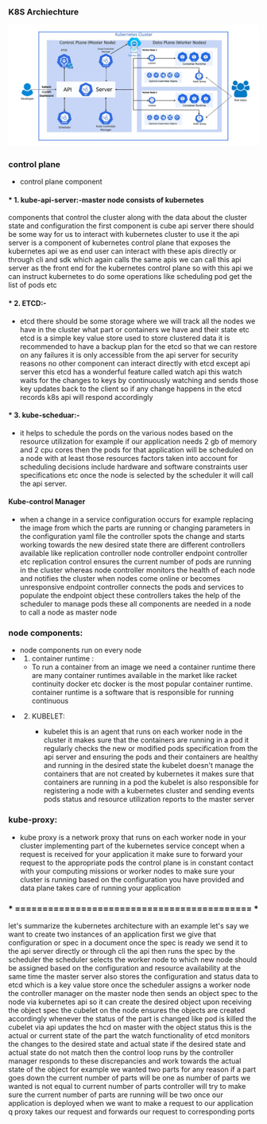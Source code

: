 
### K8S Archiechture
![](3.PNG)

### control plane
  * control plane component
  ####  * 1. kube-api-server:-master node consists of kubernetes
components that control the cluster
along with the data about the cluster
state and configuration the first
component is cube api server
there should be some way for us to
interact with kubernetes cluster to use
it the api server is a component of
kubernetes control plane that exposes
the kubernetes api
we as end user can interact with these
apis directly or through cli and sdk
which again calls the same apis we can
call this api server as the front end
for the kubernetes control plane
so with this api we can instruct
kubernetes to do some operations like
scheduling pod get the list of pods etc
#### * 2. ETCD:- 
* etcd there should be some
storage where we will track all the
nodes we have in the cluster what part
or containers we have and their state
etc
etcd is a simple key value store used to
store clustered data
it is recommended to have a backup plan
for the etcd so that we can restore on
any failures
it is only accessible from the api
server for security reasons
no other component can interact directly
with etcd except api server
this etcd has a wonderful feature called
watch api
this watch waits for the changes to keys
by continuously watching and sends those
key updates back to the client
so if any change happens in the etcd
records k8s api will respond accordingly
#### * 3. kube-scheduar:-
* it helps to schedule the pords on the
various nodes based on the resource
utilization for example
if our application needs 2 gb of memory
and 2 cpu cores then the pods for that
application will be scheduled on a node
with at least those resources
factors taken into account for
scheduling decisions include hardware
and software constraints user
specifications etc
once the node is selected by the
scheduler it will call the api server.
#### Kube-control Manager
  * when a change in a service configuration
occurs for example replacing the image
from which the parts are running or
changing parameters in the configuration
yaml file the controller spots the change
and starts working towards the new
desired state
there are different controllers
available like replication controller
node controller endpoint controller etc
replication control ensures the current
number of pods are running in the
cluster
whereas node controller monitors the
health of each node and notifies the
cluster when nodes come online or
becomes unresponsive
endpoint controller connects the pods
and services to populate the endpoint
object
these controllers takes the help of the
scheduler to manage pods
these all components are needed in a
node to call a node as master node
### node components:
 * node components run on every node
 * 1. container runtime : 
   * To run a container from an image we need
     a container runtime there are many
     container runtimes available in the
     market like racket continuity docker etc
     docker is the most popular container
     runtime. container runtime is a software that is responsible for running continuous
 *  2. KUBELET: 
        
       * kubelet this
is an agent that runs on each worker
node in the cluster
it makes sure that the containers are
running in a pod
it regularly checks the new or modified
pods specification from the api server
and ensuring the pods and their
containers are healthy and running in
the desired state
the kubelet doesn't manage the
containers that are not created by
kubernetes it makes sure that containers
are running in a pod
the kubelet is also responsible for
registering a node with a kubernetes
cluster and sending events pods status
and resource utilization reports to the
master server
### kube-proxy:
  * kube proxy is a network proxy that runs
on each worker node in your cluster
implementing part of the kubernetes
service concept when a request is
received for your application it make
sure to forward your request to the
appropriate pods
the control plane is in constant contact
with your computing missions or worker
nodes to make sure your cluster is
running based on the configuration you
have provided and data plane takes care
of running your application

### * =========================================== * 
let's summarize the kubernetes
architecture with an example
let's say we want to create two
instances of an application
first we give that configuration or spec
in a document
once the spec is ready we send it to the
api server directly or through cli
the api then runs the spec by the
scheduler the scheduler selects the
worker node to which new node should be
assigned based on the configuration and
resource availability
at the same time the master server also
stores the configuration and status data
to etcd which is a key value store
once the scheduler assigns a worker node
the controller manager on the master
node then sends an object spec to the
node via kubernetes api so it can create
the desired object
upon receiving the object spec the
cubelet on the node ensures the objects
are created accordingly
whenever the status of the part is
changed like pod is killed the cubelet
via api updates the hcd on master with
the object status
this is the actual or current state of
the part
the watch functionality of etcd monitors
the changes to the desired state and
actual state
if the desired state and actual state do
not match then the control loop runs by
the controller manager responds to these
discrepancies and work towards the
actual state of the object
for example we wanted two parts for any
reason if a part goes down the current
number of parts will be one
as number of parts we wanted is not
equal to current number of parts
controller will try to make sure the
current number of parts are running will
be two
once our application is deployed when we
want to make a request to our
application
q proxy takes our request and forwards
our request to corresponding ports

